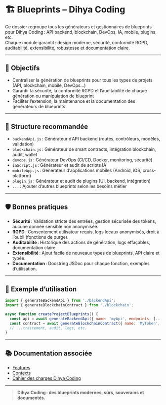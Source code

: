# 🏗️ Blueprints – Dihya Coding

Ce dossier regroupe tous les générateurs et gestionnaires de blueprints pour Dihya Coding : API backend, blockchain, DevOps, IA, mobile, plugins, etc.  
Chaque module garantit : design moderne, sécurité, conformité RGPD, auditabilité, extensibilité, robustesse et documentation claire.

---

## 🚀 Objectifs

- Centraliser la génération de blueprints pour tous les types de projets (API, blockchain, mobile, DevOps…)
- Garantir la sécurité, la conformité RGPD et l’auditabilité de chaque génération ou manipulation de blueprint
- Faciliter l’extension, la maintenance et la documentation des générateurs de blueprints

---

## 📁 Structure recommandée

- `backendApi.js` : Générateur d’API backend (routes, contrôleurs, modèles, validation)
- `blockchain.js` : Générateur de smart contracts, intégration blockchain, audit, wallet
- `devops.js` : Générateur DevOps (CI/CD, Docker, monitoring, sécurité)
- `iaScript.js` : Générateur et audit de scripts IA
- `mobileApp.js` : Générateur d’applications mobiles (Android, iOS, cross-platform)
- `plugin.js` : Générateur et audit de plugins (UI, backend, intégration)
- `...` : Ajouter d’autres blueprints selon les besoins métier

---

## 🛡️ Bonnes pratiques

- **Sécurité** : Validation stricte des entrées, gestion sécurisée des tokens, aucune donnée sensible non anonymisée.
- **RGPD** : Consentement utilisateur requis, logs locaux anonymisés, droit à l’oubli (fonctions de purge).
- **Auditabilité** : Historique des actions de génération, logs effaçables, documentation claire.
- **Extensibilité** : Ajout facile de nouveaux types de blueprints, API claire et typée.
- **Documentation** : Docstring JSDoc pour chaque fonction, exemples d’utilisation.

---

## 📝 Exemple d’utilisation

```js
import { generateBackendApi } from './backendApi';
import { generateBlockchainContract } from './blockchain';

async function createProjectBlueprints() {
  const api = await generateBackendApi({ name: 'myApi', endpoints: [...] });
  const contract = await generateBlockchainContract({ name: 'MyToken', type: 'ERC20' });
  // ...traitement, audit, logs, etc.
}
```

---

## 📚 Documentation associée

- [Features](../../features/README.md)
- [Contexts](../../contexts/README.md)
- [Cahier des charges Dihya Coding](../../../../docs/user_guide/README.md)

---

> **Dihya Coding : des blueprints modernes, sûrs, souverains et documentés.**